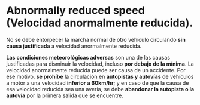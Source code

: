 
# Abnormally reduced speed (Velocidad anormalmente reducida).

No se debe entorpecer la marcha normal de otro vehículo circulando **sin causa justificada** a velocidad anormalmente reducida.

**Las condiciones meteorológicas adversas** son una de las causas justificadas para disminuir la velocidad, incluso **por debajo de la mínima**. La velocidad anormalmente reducida puede ser causa de un accidente. Por ese motivo, **se prohíbe** la circulación en **autopistas y autovías** de vehículos a motor a una velocidad **inferior a 60km/hr**; y en caso de que la causa de esa velocidad reducida sea una avería, se debe **abandonar la autopista o la autovía** por la primera salida que se encuentre.



